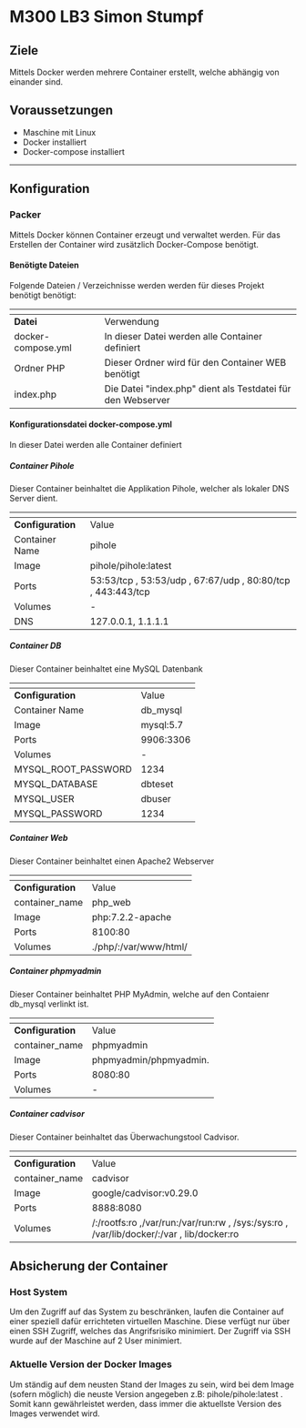 # M300 LB3 Simon Stumpf



## Ziele

Mittels Docker werden mehrere Container erstellt, welche abhängig von einander sind.


## Voraussetzungen

* Maschine mit Linux
* Docker installiert
* Docker-compose installiert

-------------------
  
## Konfiguration
### Packer
Mittels Docker können Container erzeugt und verwaltet werden. Für das Erstellen der Container wird zusätzlich Docker-Compose benötigt. 
#### Benötigte Dateien

Folgende Dateien / Verzeichnisse werden werden für dieses Projekt benötigt benötigt:

| <tab>              | <tab>                                                       |
| ------------------ | ----------------------------------------------------------- |
| **Datei**          | Verwendung                                                  |
| docker-compose.yml | In dieser Datei werden alle Container definiert             |
| Ordner PHP         | Dieser Ordner wird für den Container WEB benötigt           |
| index.php          | Die Datei "index.php" dient als Testdatei für den Webserver |

#### Konfigurationsdatei docker-compose.yml
In dieser Datei werden alle Container definiert
##### Container Pihole
Dieser Container beinhaltet die Applikation Pihole, welcher als lokaler DNS Server dient. 

| <tab>             | <tab>                                                       |
| ----------------- | ----------------------------------------------------------- |
| **Configuration** | Value                                                       |
| Container Name    | pihole                                                      |
| Image             | pihole/pihole:latest                                        |
| Ports             | 53:53/tcp , 53:53/udp , 67:67/udp , 80:80/tcp , 443:443/tcp |
| Volumes           | -                                                           |
| DNS               | 127.0.0.1, 1.1.1.1                                          |

##### Container DB
Dieser Container beinhaltet eine MySQL Datenbank

| <tab>               | <tab>     |
| ------------------- | --------- |
| **Configuration**   | Value     |
| Container Name      | db_mysql  |
| Image               | mysql:5.7 |
| Ports               | 9906:3306 |
| Volumes             | -         |
| MYSQL_ROOT_PASSWORD | 1234      |
| MYSQL_DATABASE      | dbteset   |
| MYSQL_USER          | dbuser    |
| MYSQL_PASSWORD      | 1234      |

##### Container Web
Dieser Container beinhaltet einen Apache2 Webserver

| <tab>             | <tab>                 |
| ----------------- | --------------------- |
| **Configuration** | Value                 |
| container_name    | php_web               |
| Image             | php:7.2.2-apache      |
| Ports             | 8100:80               |
| Volumes           | ./php/:/var/www/html/ |

##### Container phpmyadmin
Dieser Container beinhaltet PHP MyAdmin, welche auf den Contaienr db_mysql verlinkt ist. 

| <tab>             | <tab>                  |
| ----------------- | ---------------------- |
| **Configuration** | Value                  |
| container_name    | phpmyadmin             |
| Image             | phpmyadmin/phpmyadmin. |
| Ports             | 8080:80                |
| Volumes           | -                      |

##### Container cadvisor
Dieser Container beinhaltet das Überwachungstool Cadvisor. 

| <tab>             | <tab>                                                                                      |
| ----------------- | ------------------------------------------------------------------------------------------ |
| **Configuration** | Value                                                                                      |
| container_name    | cadvisor                                                                                   |
| Image             | google/cadvisor:v0.29.0                                                                    |
| Ports             | 8888:8080                                                                                  |
| Volumes           | /:/rootfs:ro ,/var/run:/var/run:rw ,  /sys:/sys:ro , /var/lib/docker/:/var , lib/docker:ro |

## Absicherung der Container
### Host System
Um den Zugriff auf das System zu beschränken, laufen die Container auf einer speziell dafür errichteten virtuellen Maschine. Diese verfügt nur über einen SSH Zugriff, welches das Angrifsrisiko minimiert. 
Der Zugriff via SSH wurde auf der Maschine auf 2 User minimiert.
### Aktuelle Version der Docker Images
Um ständig auf dem neusten Stand der Images zu sein, wird bei dem Image (sofern möglich) die neuste Version angegeben z.B: pihole/pihole:latest  . 
Somit kann gewährleistet werden, dass immer die aktuellste Version des Images verwendet wird. 